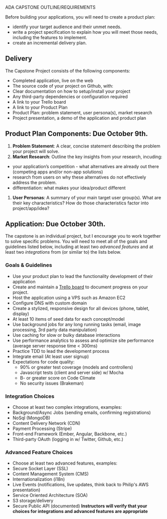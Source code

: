 ADA CAPSTONE OUTLINE/REQUIREMENTS


 Before building your applications, you will need to create a product plan:

 - identify your target audience and their unmet needs.
 - write a project specification to explain how you will meet those needs, including the features to implement.
 - create an incremental delivery plan.
## Delivery
The Capstone Project consists of the following components:
- Completed application, live on the web
- The source code of your project on Github, with:
 - Clear documentation on how to setup/install your project
 - Any third-party dependencies or configuration required
 - A link to your Trello board
 - A link to your Product Plan
- Product Plan: problem statement, user persona(s), market research
- Project presentation, a demo of the application and product plan
## Product Plan Components: Due October 9th.
1. __Problem Statement__: A clear, concise statement describing the problem your project will solve.
1. __Market Research__: Outline the key insights from your research, incuding:
 - your application’s competition - what alternatives are already out there (competing apps and/or non-app solutions)
 - research from users on why these alternatives do not effectively address the problem.
 - differentiation: what makes your idea/product different
1. __User Personas__: A summary of your main target user group(s). What are their key characteristics? How do those characteristics factor into project/app/idea?
## Application: Due October 30th.
The capstone is an individual project, but I encourage you to work together to solve specific problems. You will need to meet all of the goals and guidelines listed below, including at least two ​_advanced features_​ and at least two ​_integrations_​ from (or similar to) the lists below.
### Goals & Guidelines
- Use your product plan to lead the functionality development of their application
- Create and maintain a [Trello board](https://trello.com/) to document progress on your project.
- Host the application using a VPS such as Amazon EC2
- Configure DNS with custom domain
- Create a stylized, responsive design for all devices (phone, tablet, display)
- At least 10 items of seed data for each concept/model
- Use background jobs for any long running tasks (email, image processing, 3rd party data manipulation)
- Use caching for slow or bulky database interactions
- Use performance analytics to assess and optimize site performance (average server response time < 300ms)
- Practice TDD to lead the development process
- Integrate email (At least user signup)
- Expectations for code quality:
   - 90% or greater test coverage (models and controllers)
   - Javascript tests (client and server side) w/ Mocha
   - B- or greater score on Code Climate
   - No security issues (Brakeman)
### Integration Choices
- Choose at least two complex integrations, examples:
 - Background/Async Jobs (sending emails, confirming registrations)
 - NoSql (MongoDB)
 - Content Delivery Network (CDN)
 - Payment Processing (Stripe)
 - Front-end Framework (Ember, Angular, Backbone, etc.)
 - Third-party OAuth (logging in w/ Twitter, Github, etc.)
### Advanced Feature Choices
- Choose at least two advanced features, examples:
 - Secure Socket Layer (SSL)
 - Content Management System (CMS)
 - Internationalization (i18n)
 - Live Events (notifications, live updates, think back to Philip's AWS presentation)
 - Service Oriented Architecture (SOA)
 - S3 storage/delivery
 - Secure Public API (documented)
__Instructors will verify that your choices for integrations and advanced features are appropriate__
















